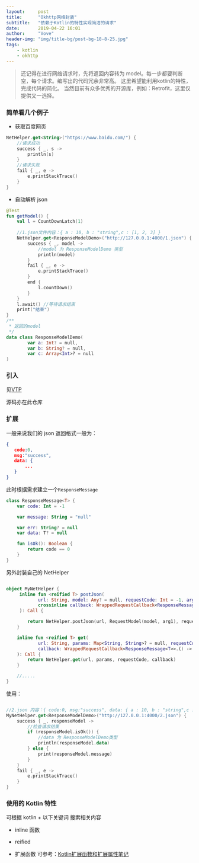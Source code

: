 ```yaml
---
layout:     post
title:      "Okhttp网络封装"
subtitle:   "依赖于Kotlin的特性实现简洁的请求"
date:       2019-04-22 16:01
author:     "Vove"
header-img: "img/title-bg/post-bg-18-8-25.jpg"
tags:
    - kotlin
    - okhttp
---
```



> 还记得在进行网络请求时，先将返回内容转为 model。每一步都要判断空，每个请求。编写出的代码冗余非常高。
> 这里希望能利用kotlin的特性，完成代码的简化。
> 当然目前有众多优秀的开源库，例如：Retrofit，这里仅提供又一选择。

### 简单看几个例子

- 获取百度网页

```kotlin
NetHelper.get<String>("https://www.baidu.com/") {
    //请求成功
    success { _, s ->
        println(s)
    }
    //请求失败
    fail { _, e ->
        e.printStackTrace()
    }
} 
```

- 自动解析 json

```kotlin
@Test
fun getModel() {
    val l = CountDownLatch(1)
    
    //1.json文件内容：{ a : 10, b : "string",c : [1, 2, 3] }
    NetHelper.get<ResponseModelDemo>("http://127.0.0.1:4000/1.json") {
        success { _, model -> 
            //model 为 ResponseModelDemo 类型
            println(model)
        }
        fail { _, e ->
            e.printStackTrace()
        }
        end {
            l.countDown()
        }
    }
    l.await() //等待请求结束
    print("结束")
}
/**
 * 返回的model
 */
data class ResponseModelDemo(
        var a: Int? = null,
        var b: String? = null,
        var c: Array<Int>? = null
)

```
### 引入

见[VTP]([![](https://jitpack.io/v/Vove7/VTP.svg)](https://jitpack.io/#Vove7/VTP))

源码亦在此仓库

### 扩展

一般来说我们的 json 返回格式一般为：
```json
{
   code:0,
   msg:"success",
   data: {
       ...
   }
}

```

此时根据需求建立一个`ResponseMessage`

```kotlin
class ResponseMessage<T> {
    var code: Int = -1

    var message: String = "null"

    var err: String? = null
    var data: T? = null

    fun isOk(): Boolean {
        return code == 0
    }
}
```

另外封装自己的 NetHelper

```kotlin

object MyNetHelper {
     inline fun <reified T> postJson(
            url: String, model: Any? = null, requestCode: Int = -1, arg1: String? = null,
            crossinline callback: WrappedRequestCallback<ResponseMessage<T>>.() -> Unit
     ): Call {

        return NetHelper.postJson(url, RequestModel(model, arg1), requestCode, callback)
    }

    inline fun <reified T> get(
            url: String, params: Map<String, String>? = null, requestCode: Int = 0,
            callback: WrappedRequestCallback<ResponseMessage<T>>.() -> Unit
    ): Call {
        return NetHelper.get(url, params, requestCode, callback)
    }

    //.....
}
```

使用：
```kotlin

//2.json 内容：{ code:0, msg:"success", data: { a : 10, b : "string",c : [1, 2, 3] } }
MyNetHelper.get<ResponseModelDemo>("http://127.0.0.1:4000/2.json") {
    success { _, responseModel ->
        //检查请求结果
        if (responseModel.isOk()) {
            //data 为 ResponseModelDemo类型
            println(responseModel.data) 
        } else {
            print(responseModel.message)
        }
    }
    fail { _, e ->
        e.printStackTrace()
    }
}

```

### 使用的 Kotlin 特性

可根据 kotlin + 以下关键词 搜索相关内容

- inline 函数

- reified 

- 扩展函数 可参考：[Kotlin扩展函数和扩展属性笔记](https://www.jianshu.com/p/7291c9a1ec1e)